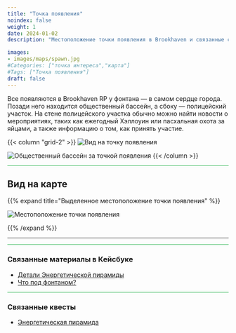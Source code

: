```yaml
---
title: "Точка появления"
noindex: false
weight: 1
date: 2024-01-02
description: "Местоположение точки появления в Brookhaven и связанные секреты"

images:
- images/maps/spawn.jpg
#Categories: ["точка интереса","карта"]
#Tags: ["Точка появления"]
draft: false
--- 
```



Все появляются в Brookhaven RP у фонтана — в самом сердце города. Позади него находится общественный бассейн, а сбоку — полицейский участок. На стене полицейского участка обычно можно найти новости о мероприятиях, таких как ежегодный Хэллоуин или пасхальная охота за яйцами, а также информацию о том, как принять участие.

{{< column "grid-2" >}}
![Вид на точку появления](/images/maps/spawn.jpg)

![Общественный бассейн за точкой появления](/images/maps/community_pool.jpg)
{{< /column >}}

<hr style="background-color: #28b44c" size=8>

## Вид на карте

{{% expand title="Выделенное местоположение точки появления" %}}

![Местоположение точки появления](/images/maps/spawn.webp)

{{% /expand %}}


---

<hr style="background-color: #28b44c" size=8>

### Связанные материалы в Кейсбуке

- [Детали Энергетической пирамиды](/casebook/energy_pyramids/#известные-местоположения)
- [Что под фонтаном?](/casebook/interesting/fountain/)

<hr style="background-color: #28b44c" size=8>

### Связанные квесты

- [Энергетическая пирамида](/lore/special_tools/energy_pyramid/)
